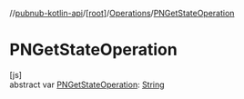//[pubnub-kotlin-api](../../../index.md)/[[root]](../index.md)/[Operations](index.md)/[PNGetStateOperation](-p-n-get-state-operation.md)

# PNGetStateOperation

[js]\
abstract var [PNGetStateOperation](-p-n-get-state-operation.md): [String](https://kotlinlang.org/api/latest/jvm/stdlib/kotlin-stdlib/kotlin/-string/index.html)
